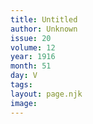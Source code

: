 ```yaml
---
title: Untitled
author: Unknown
issue: 20
volume: 12
year: 1916
month: 51
day: V
tags:
layout: page.njk
image:
---
```


